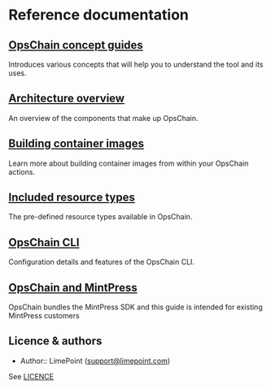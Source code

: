 # Reference documentation

## [OpsChain concept guides](concepts/README.md)

Introduces various concepts that will help you to understand the tool and its uses.

## [Architecture overview](architecture.md)

An overview of the components that make up OpsChain.

## [Building container images](building_container_images.md)

Learn more about building container images from within your OpsChain actions.

## [Included resource types](included_resource_types.md)

The pre-defined resource types available in OpsChain.

## [OpsChain CLI](cli.md)

Configuration details and features of the OpsChain CLI.

## [OpsChain and MintPress](opschain_and_mintpress.md)

OpsChain bundles the MintPress SDK and this guide is intended for existing MintPress customers

## Licence & authors

- Author:: LimePoint (support@limepoint.com)

See [LICENCE](/LICENCE.md)
